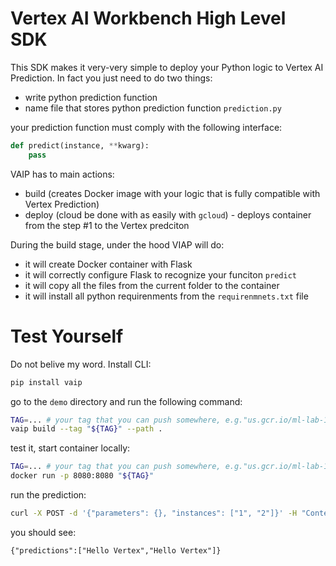 # Vertex AI Workbench High Level SDK

This SDK makes it very-very simple to deploy your Python logic to Vertex AI Prediction. In fact you just need to do two things:

* write python prediction function
* name file that stores python prediction function ```prediction.py```

your prediction function must comply with the following interface:

```python
def predict(instance, **kwarg):
    pass
```

VAIP has to main actions:
* build (creates Docker image with your logic that is fully compatible with Vertex Prediction)
* deploy (cloud be done with as easily with ```gcloud```) - deploys container from the step #1 to the Vertex predciton

During the build stage, under the hood VIAP will do:
* it will create Docker container with Flask
* it will correctly configure Flask to recognize your funciton ```predict```
* it will copy all the files from the current folder to the container
* it will install all python requirenments from the ```requirenmnets.txt``` file

# Test Yourself

Do not belive my word. Install CLI:

```python
pip install vaip
```

go to the ```demo``` directory and run the following command:

```bash
TAG=... # your tag that you can push somewhere, e.g."us.gcr.io/ml-lab-152505/model-poc"
vaip build --tag "${TAG}" --path .
```

test it, start container locally:

```bash
TAG=... # your tag that you can push somewhere, e.g."us.gcr.io/ml-lab-152505/model-poc"
docker run -p 8080:8080 "${TAG}"
```

run the prediction:
```bash
curl -X POST -d '{"parameters": {}, "instances": ["1", "2"]}' -H "Content-Type: application/json" http://localhost:8080/predict
```

you should see:

```
{"predictions":["Hello Vertex","Hello Vertex"]}
```